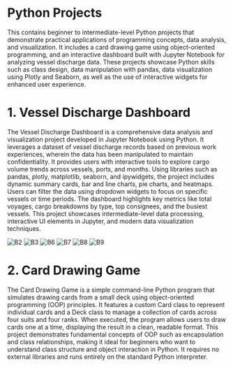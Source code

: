 # Python Projects

  This contains beginner to intermediate-level Python projects that demonstrate practical applications of programming concepts, data analysis, and visualization. It includes a card drawing game using object-oriented programming, and an interactive dashboard built with Jupyter Notebook for analyzing vessel discharge data. These projects showcase Python skills such as class design, data manipulation with pandas, data visualization using Plotly and Seaborn, as well as the use of interactive widgets for enhanced user experience.

# 1. Vessel Discharge Dashboard

  The Vessel Discharge Dashboard is a comprehensive data analysis and visualization project developed in Jupyter Notebook using Python. It leverages a dataset of vessel discharge records based on previous work experiences, wherein the data has been manipulated to maintain confidentiality. It provides users with interactive tools to explore cargo volume trends across vessels, ports, and months. Using libraries such as pandas, plotly, matplotlib, seaborn, and ipywidgets, the project includes dynamic summary cards, bar and line charts, pie charts, and heatmaps. Users can filter the data using dropdown widgets to focus on specific vessels or time periods. The dashboard highlights key metrics like total voyages, cargo breakdowns by type, top consignees, and the busiest vessels. This project showcases intermediate-level data processing, interactive UI elements in Jupyter, and modern data visualization techniques.

![B2](https://github.com/user-attachments/assets/7c4b874d-56a4-4f49-bb28-51ceb036dc23)
![B3](https://github.com/user-attachments/assets/358ff956-4138-4044-ad09-9de900c9cc87)
![B6](https://github.com/user-attachments/assets/38b2b8d8-ec93-48af-a813-0322d4053bb7)
![B7](https://github.com/user-attachments/assets/3055a4eb-bf25-4353-9b4d-3ee1cddbec59)
![B8](https://github.com/user-attachments/assets/dd8cee03-7630-49da-ae91-a709423e3873)
![B9](https://github.com/user-attachments/assets/1488aafe-6748-443c-a66b-f3348441eed2)

# 2. Card Drawing Game

  The Card Drawing Game is a simple command-line Python program that simulates drawing cards from a small deck using object-oriented programming (OOP) principles. It features a custom Card class to represent individual cards and a Deck class to manage a collection of cards across four suits and four ranks. When executed, the program allows users to draw cards one at a time, displaying the result in a clean, readable format. This project demonstrates fundamental concepts of OOP such as encapsulation and class relationships, making it ideal for beginners who want to understand class structure and object interaction in Python. It requires no external libraries and runs entirely on the standard Python interpreter.
